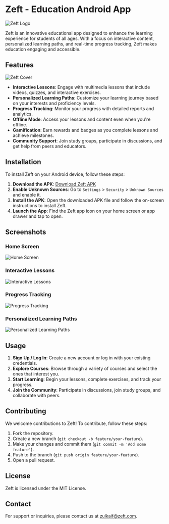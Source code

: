 # Zeft - Education Android App

![Zeft Logo](images/zeft.png)

Zeft is an innovative educational app designed to enhance the learning experience for students of all ages. With a focus on interactive content, personalized learning paths, and real-time progress tracking, Zeft makes education engaging and accessible.

## Features
![Zeft Cover](images/zeftcover.png)

- **Interactive Lessons**: Engage with multimedia lessons that include videos, quizzes, and interactive exercises.
- **Personalized Learning Paths**: Customize your learning journey based on your interests and proficiency levels.
- **Progress Tracking**: Monitor your progress with detailed reports and analytics.
- **Offline Mode**: Access your lessons and content even when you're offline.
- **Gamification**: Earn rewards and badges as you complete lessons and achieve milestones.
- **Community Support**: Join study groups, participate in discussions, and get help from peers and educators.

## Installation

To install Zeft on your Android device, follow these steps:

1. **Download the APK**: [Download Zeft APK](https://zeft.pk/)
2. **Enable Unknown Sources**: Go to `Settings` > `Security` > `Unknown Sources` and enable it.
3. **Install the APK**: Open the downloaded APK file and follow the on-screen instructions to install Zeft.
4. **Launch the App**: Find the Zeft app icon on your home screen or app drawer and tap to open.

## Screenshots

### Home Screen
![Home Screen](images/Zeft%20(3).png)

### Interactive Lessons
![Interactive Lessons](images/Zeft%20(6).png)

### Progress Tracking
![Progress Tracking](path/to/progress_tracking.png)

### Personalized Learning Paths
![Personalized Learning Paths](path/to/personalized_learning_paths.png)

## Usage

1. **Sign Up / Log In**: Create a new account or log in with your existing credentials.
2. **Explore Courses**: Browse through a variety of courses and select the ones that interest you.
3. **Start Learning**: Begin your lessons, complete exercises, and track your progress.
4. **Join the Community**: Participate in discussions, join study groups, and collaborate with peers.

## Contributing

We welcome contributions to Zeft! To contribute, follow these steps:

1. Fork the repository.
2. Create a new branch (`git checkout -b feature/your-feature`).
3. Make your changes and commit them (`git commit -m 'Add some feature'`).
4. Push to the branch (`git push origin feature/your-feature`).
5. Open a pull request.

## License

Zeft is licensed under the MIT License.

## Contact

For support or inquiries, please contact us at zulkaif@zeft.com.

